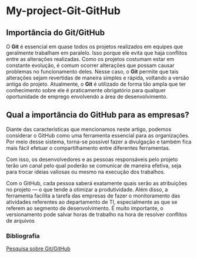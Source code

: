 # My-project-Git-GitHub

## Importância do Git/GitHub

O **Git** é essencial em quase todos os projetos realizados em equipes que geralmente trabalham em paralelo. Isso porque ele evita que haja conflitos entre as alterações realizadas. Como os projetos costumam estar em constante evolução, é comum ocorrer alterações que possam causar problemas no funcionamento deles. Nesse caso, o **Git** permite que tais alterações sejam revertidas de maneira simples e rápida, voltando a versão antiga do projeto. Atualmente, o **Git** é utilizado de forma tão ampla que ter conhecimento sobre ele é praticamente obrigatório para qualquer oportunidade de emprego envolvendo a área de desenvolvimento.

## Qual a importância do GitHub para as empresas?

Diante das características que mencionamos neste artigo, podemos considerar o GitHub como uma ferramenta essencial para as organizações. Por meio desse sistema, torna-se possível fazer a divulgação e também fica mais fácil efetuar o compartilhamento entre diferentes ferramentas. 

Com isso, os desenvolvedores e as pessoas responsáveis pelo projeto terão um canal pelo qual poderão se comunicar de maneira efetiva, seja para trocar ideias valiosas ou mesmo na execução dos trabalhos.

Com o GitHub, cada pessoa saberá exatamente quais serão as atribuições no projeto — o que tende a otimizar a produtividade. Além disso, a ferramenta facilita a tarefa das empresas de fazer o monitoramento das atividades referentes ao departamento de TI, especialmente as que se referem ao segmento de desenvolvimento. É muito importante, o versionamento pode salvar horas de trabalho na hora de resolver conflitos de arquivos


### Bibliografia

[Pesquisa sobre Git/GitHub](https://coodesh.com/blog/dicionario/o-que-e-git/)
